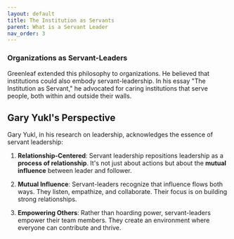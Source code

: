 ```yaml
---
layout: default
title: The Institution as Servants
parent: What is a Servant Leader
nav_order: 3
---
```

### Organizations as Servant-Leaders

Greenleaf extended this philosophy to organizations. He believed that institutions could also embody servant-leadership. In his essay "The Institution as Servant," he advocated for caring institutions that serve people, both within and outside their walls.

## Gary Yukl's Perspective

Gary Yukl, in his research on leadership, acknowledges the essence of servant leadership:

1. **Relationship-Centered**: Servant leadership repositions leadership as a **process of relationship**. It's not just about actions but about the **mutual influence** between leader and follower.

2. **Mutual Influence**: Servant-leaders recognize that influence flows both ways. They listen, empathize, and collaborate. Their focus is on building strong relationships.

3. **Empowering Others**: Rather than hoarding power, servant-leaders empower their team members. They create an environment where everyone can contribute and thrive.

